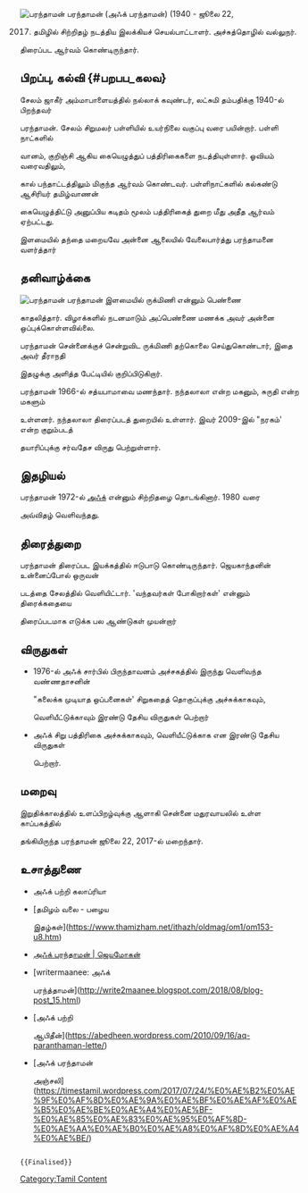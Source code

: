![பரந்தாமன்](P1.jpg "பரந்தாமன்") பரந்தாமன் (அஃக் பரந்தாமன்) (1940 - ஜூலை 22,
2017) தமிழில் சிற்றிதழ் நடத்திய இலக்கியச் செயல்பாட்டாளர். அச்சுத்தொழில் வல்லுநர்.
திரைப்பட ஆர்வம் கொண்டிருந்தார்.

## பிறப்பு, கல்வி {#பறபப_கலவ}

சேலம் ஜாகீர் அம்மாபாளையத்தில் நல்லாக் கவுண்டர், லட்சுமி தம்பதிக்கு 1940-ல் பிறந்தவர்
பரந்தாமன். சேலம் சிறுமலர் பள்ளியில் உயர்நிலை வகுப்பு வரை பயின்றார். பள்ளி நாட்களில்
வானம், குறிஞ்சி ஆகிய கையெழுத்துப் பத்திரிகைகளை நடத்தியுள்ளார். ஓவியம் வரைவதிலும்,
கால் பந்தாட்டத்திலும் மிகுந்த ஆர்வம் கொண்டவர். பள்ளிநாட்களில் கல்கண்டு ஆசிரியர் தமிழ்வாணன்
கையெழுத்திட்டு அனுப்பிய கடிதம் மூலம் பத்திரிகைத் துறை மீது அதீத ஆர்வம் ஏற்பட்டது.
இளமையில் தந்தை மறையவே அன்னை ஆலையில் வேலைபார்த்து பரந்தாமனை வளர்த்தார்

## தனிவாழ்க்கை

![பரந்தாமன்](P4.jpg "பரந்தாமன்") பரந்தாமன் இளமையில் ருக்மிணி என்னும் பெண்ணை
காதலித்தார். விழாக்களில் நடனமாடும் அப்பெண்ணை மணக்க அவர் அன்னை ஒப்புக்கொள்ளவில்லை.
பரந்தாமன் சென்னைக்குச் சென்றுவிட ருக்மிணி தற்கொலை செய்துகொண்டார், இதை அவர் தீராநதி
இதழுக்கு அளித்த பேட்டியில் குறிப்பிடுகிறார்.

பரந்தாமன் 1966-ல் சத்யபாமாவை மணந்தார். நந்தலாலா என்ற மகனும், சுருதி என்ற மகளும்
உள்ளனர். நந்தலாலா திரைப்படத் துறையில் உள்ளார். இவர் 2009-இல் \"நரகம்' என்ற குறும்படத்
தயாரிப்புக்கு சர்வதேச விருது பெற்றுள்ளார்.

## இதழியல்

பரந்தாமன் 1972-ல் [அஃக்](அஃக் "wikilink") என்னும் சிற்றிதழை தொடங்கினார். 1980 வரை
அவ்விதழ் வெளிவந்தது.

## திரைத்துறை

பரந்தாமன் திரைப்பட இயக்கத்தில் ஈடுபாடு கொண்டிருந்தார். ஜெயகாந்தனின் உன்னைப்போல் ஒருவன்
படத்தை சேலத்தில் வெளியிட்டார். 'வந்தவர்கள் போகிறார்கள்' என்னும் திரைக்கதையை
திரைப்படமாக எடுக்க பல ஆண்டுகள் முயன்றார்

## விருதுகள்

-   1976-ல் அஃக் சார்பில் பிருந்தாவனம் அச்சகத்தில் இருந்து வெளிவந்த வண்ணதாசனின்
    \"கலைக்க முடியாத ஒப்பனைகள்' சிறுகதைத் தொகுப்புக்கு அச்சுக்காகவும்,
    வெளியீட்டுக்காவும் இரண்டு தேசிய விருதுகள் பெற்றார்
-   அஃக் சிறு பத்திரிகை அச்சுக்காகவும், வெளியீட்டுக்காக என இரண்டு தேசிய விருதுகள்
    பெற்றார்.

## மறைவு

இறுதிக்காலத்தில் உளப்பிறழ்வுக்கு ஆளாகி சென்னை மதுரவாயலில் உள்ள காப்பகத்தில்
தங்கியிருந்த பரந்தாமன் ஜூலை 22, 2017-ல் மறைந்தார்.

## உசாத்துணை

-   அஃக் பற்றி கலாப்ரியா
-   [தமிழம் வலை - பழைய
    இதழ்கள்](https://www.thamizham.net/ithazh/oldmag/om1/om153-u8.htm)
-   [அஃக் பரந்தாமன் \| ஜெயமோகன்](https://www.jeyamohan.in/76461/)
-   [writermaanee: அஃக்
    பரந்த்தாமன்](http://write2maanee.blogspot.com/2018/08/blog-post_15.html)
-   [அஃக் பற்றி
    ஆபிதீன்](https://abedheen.wordpress.com/2010/09/16/aq-paranthaman-lette/)
-   [அஃக் பரந்தாமன்
    அஞ்சலி](https://timestamil.wordpress.com/2017/07/24/%E0%AE%B2%E0%AE%9F%E0%AF%8D%E0%AE%9A%E0%AE%BF%E0%AE%AF%E0%AE%B5%E0%AE%BE%E0%AE%A4%E0%AE%BF-%E0%AE%85%E0%AE%83%E0%AE%95%E0%AF%8D-%E0%AE%AA%E0%AE%B0%E0%AE%A8%E0%AF%8D%E0%AE%A4%E0%AE%BE/)

```{=mediawiki}
{{Finalised}}
```
[Category:Tamil Content](Category:Tamil_Content "wikilink")
